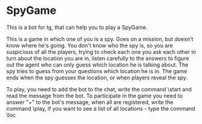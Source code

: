 # SpyGame

This is a bot for tg, that can help you to play a SpyGame.

This is a game in which one of you is a spy. Goes on a mission, but doesn't know where he's going. 
You don't know who the spy is, so you are suspicious of all the players, trying to check each one you ask each other in turn about the location you are in, 
listen carefully to the answers to figure out the agent who can only guess which location he is talking about. 
The spy tries to guess from your questions which location he is in. The game ends when the spy guesses the location, or when players reveal the spy.

To play, you need to add the bot to the chat, write the command \start and read the message from the bot.
To participate in the game you need to answer "+" to the bot's message, when all are registered, 
write the command \play, if you want to see a list of all locations - type the command \loc

